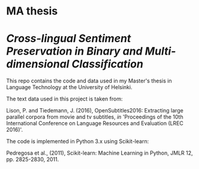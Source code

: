# MA thesis
# _Cross-lingual Sentiment Preservation in Binary and Multi-dimensional Classification_

This repo contains the code and data used in my Master's thesis in Language Technology at the University of Helsinki.

The text data used in this project is taken from:

Lison, P. and Tiedemann, J. (2016), OpenSubtitles2016: Extracting large parallel corpora from movie and tv subtitles, _in_ 'Proceedings of the 10th International Conference on Language Resources and Evaluation (LREC 2016)'.

The code is implemented in Python 3.x using Scikit-learn:

Pedregosa et al., (2011), Scikit-learn: Machine Learning in Python, JMLR 12, pp. 2825-2830, 2011.
